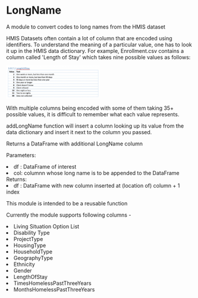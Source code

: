 # LongName
A module to convert codes to long names from the HMIS dataset

HMIS Datasets often contain a lot of column that are encoded using identifiers. To understand the meaning of a particular value, one has to look it up in the HMIS data dictionary.
For example, Enrollment.csv contains a column called 'Length of Stay' which takes nine possible values as follows:

<img src="IMG1.png" width="50%" />


With multiple columns being encoded with some of them taking 35+ possible values, it is difficult to remember what each value represents.

addLongName function will insert a column looking up its value from the data dictionary and insert it next to the column you passed.

Returns a DataFrame with additional LongName column

Parameters:
<li> df : DataFrame of interest</li> 

<li> col: columnn whose long name is to be appended to the DataFrame</li> 
Returns:
<li> df : DataFrame with new column inserted at (location of) column + 1 index</li> 
  
This module is intended to be a reusable function

Currently the module supports following columns - 
<li>Living Situation Option List</li>
<li>Disability Type</li>
<li>ProjectType</li>
<li>HousingType</li>
<li>HouseholdType</li>
<li>GeographyType</li>
<li>Ethnicity</li>
<li>Gender</li>
<li>LengthOfStay</li>
<li>TimesHomelessPastThreeYears</li>
<li>MonthsHomelessPastThreeYears</li>

